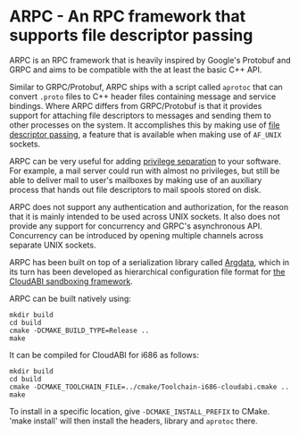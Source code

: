 ARPC - An RPC framework that supports file descriptor passing
=============================================================

ARPC is an RPC framework that is heavily inspired by Google's Protobuf
and GRPC and aims to be compatible with the at least the basic C++ API.

Similar to GRPC/Protobuf, ARPC ships with a script called `aprotoc` that
can convert `.proto` files to C++ header files containing message and
service bindings. Where ARPC differs from GRPC/Protobuf is that it
provides support for attaching file descriptors to messages and sending
them to other processes on the system. It accomplishes this by making
use of [file descriptor passing](https://keithp.com/blogs/fd-passing/),
a feature that is available when making use of `AF_UNIX` sockets.

ARPC can be very useful for adding [privilege separation](https://en.wikipedia.org/wiki/Privilege_separation)
to your software. For example, a mail server could run with almost no
privileges, but still be able to deliver mail to user's mailboxes by
making use of an auxiliary process that hands out file descriptors to
mail spools stored on disk.

ARPC does not support any authentication and authorization, for the
reason that it is mainly intended to be used across UNIX sockets. It
also does not provide any support for concurrency and GRPC's
asynchronous API. Concurrency can be introduced by opening multiple
channels across separate UNIX sockets.

ARPC has been built on top of a serialization library called
[Argdata](https://github.com/NuxiNL/argdata), which in its turn has been
developed as hierarchical configuration file format for
[the CloudABI sandboxing framework](https://nuxi.nl/cloudabi/).

ARPC can be built natively using:

    mkdir build
    cd build
    cmake -DCMAKE_BUILD_TYPE=Release ..
    make

It can be compiled for CloudABI for i686 as follows:

    mkdir build
    cd build
    cmake -DCMAKE_TOOLCHAIN_FILE=../cmake/Toolchain-i686-cloudabi.cmake ..
    make

To install in a specific location, give `-DCMAKE_INSTALL_PREFIX` to CMake.
'make install' will then install the headers, library and `aprotoc` there.
